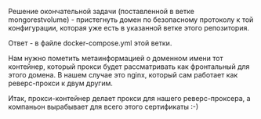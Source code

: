Решение окончательной задачи (поставленной в ветке mongorestvolume) - пристегнуть домен по безопасному протоколу к той конфигурации, которая уже есть в указанной ветке этого репозитория.

Ответ - в файле docker-compose.yml этой ветки.

Нам нужно пометить метаинформацией о доменном имени тот контейнер, который прокси будет рассматривать как фронтальный для этого домена. В нашем случае это nginx, который сам работает как реверс-прокси к двум другим.

Итак, прокси-контейнер делает прокси для нашего реверс-проксера, а компаньон вырабывает для всего этого сертификаты :-)

